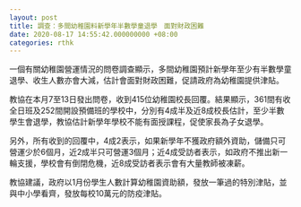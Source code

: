 ```yaml
---
layout: post
title: 調查：多間幼稚園料新學年半數學童退學　面對財政困難
date: 2020-08-17 14:55:42.000000000 +08:00
categories: rthk
---
```


一個有關幼稚園營運情況的問卷調查顯示，多間幼稚園預計新學年至少有半數學童退學、收生人數亦會大減，估計會面對財政困難，促請政府為幼稚園提供津貼。

教協在本月7至13日發出問卷，收到415位幼稚園校長回覆。結果顯示，361間有收全日班及252間開設預備班的學校中，分別有4成半及近8成校長估計，至少半數學生會退學，教協估計新學年學校不能有面授課程，促使家長為子女退學。

另外，所有收到的回覆中，4成2表示，如果新學年不獲政府額外資助，儲備只可營運少於6個月，近2成半只可營運3個月；近4成受訪者表示，如政府不推出新一輪支援，學校會有倒閉危機，近8成受訪者表示會有大量教師被凍薪。

教協建議，政府以1月份學生人數計算幼稚園資助額，發放一筆過的特別津貼，並與中小學看齊，發放每校10萬元的防疫津貼。
